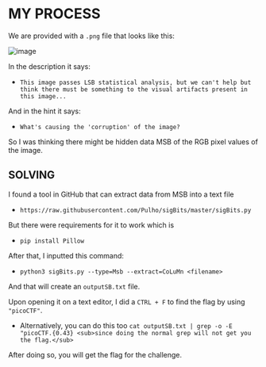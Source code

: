 # MY PROCESS

We are provided with a `.png` file that looks like this:

![image](https://github.com/user-attachments/assets/3f1dc271-a1a2-4aa5-adb0-a7de6db48af5)

In the description it says:
- `This image passes LSB statistical analysis, but we can't help but think there must be something to the visual artifacts present in this image...`

And in the hint it says:
- `What's causing the 'corruption' of the image?`

So I was thinking there might be hidden data MSB of the RGB pixel values of the image.

## SOLVING

I found a tool in GitHub that can extract data from MSB into a text file
- `https://raw.githubusercontent.com/Pulho/sigBits/master/sigBits.py`

But there were requirements for it to work which is
- `pip install Pillow`

After that, I inputted this command:
- `python3 sigBits.py --type=Msb --extract=CoLuMn <filename>`

And that will create an `outputSB.txt` file.

Upon opening it on a text editor, I did a `CTRL + F` to find the flag by using `"picoCTF"`.
- Alternatively, you can do this too `cat outputSB.txt | grep -o -E "picoCTF.{0.43} <sub>since doing the normal grep will not get you the flag.</sub>`

After doing so, you will get the flag for the challenge.
